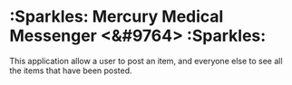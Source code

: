 # :Sparkles: Mercury Medical Messenger <&#9764> :Sparkles:
This application allow a user to post an item, and everyone else to see all the items that have been posted. 
